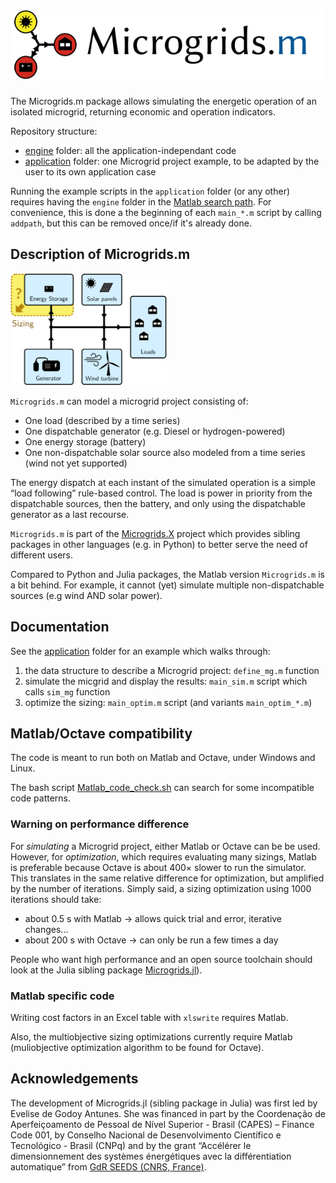 # ![Microgrids.m](https://github.com/Microgrids-X/Microgrids-artwork/raw/main/svg/Microgrids-m.svg)

The Microgrids.m package allows simulating the energetic operation of an isolated microgrid,
returning economic and operation indicators.

Repository structure:
- [engine](engine) folder: all the application-independant code
- [application](application) folder: one Microgrid project example, to be adapted by the user to its own application case

Running the example scripts in the `application` folder (or any other) requires having the `engine` folder in the [Matlab search path](https://www.mathworks.com/help/matlab/matlab_env/what-is-the-matlab-search-path.html). For convenience, this is done a the beginning of each `main_*.m` script by calling `addpath`, but this can be removed once/if it's already done.


## Description of Microgrids.m

<img alt="Microgrid sizing illustration" src="https://github.com/Microgrids-X/Microgrids-artwork/raw/main/svg/microgrid_sizing.svg" width="250px">

`Microgrids.m` can model a microgrid project consisting of:
- One load (described by a time series)
- One dispatchable generator (e.g. Diesel or hydrogen-powered)
- One energy storage (battery)
- One non-dispatchable solar source also modeled from a time series (wind not yet supported)

The energy dispatch at each instant of the simulated operation is a simple
“load following” rule-based control.
The load is power in priority from the dispatchable sources,
then the battery, and only using the dispatchable generator as a last recourse.

`Microgrids.m` is part of the [Microgrids.X](https://github.com/Microgrids-X/) project
which provides sibling packages in other languages (e.g. in Python)
to better serve the need of different users.

Compared to Python and Julia packages, the Matlab version `Microgrids.m` is a bit behind.
For example, it cannot (yet) simulate multiple non-dispatchable sources (e.g wind AND solar power).

## Documentation

See the [application](application) folder for an example which walks through:
1. the data structure to describe a Microgrid project: `define_mg.m` function
2. simulate the micgrid and display the results: `main_sim.m` script which calls `sim_mg` function
3. optimize the sizing: `main_optim.m` script (and variants `main_optim_*.m`)


## Matlab/Octave compatibility

The code is meant to run both on Matlab and Octave, under Windows and Linux.

The bash script [Matlab_code_check.sh](Matlab_code_check.sh) can search for some incompatible code patterns.

### Warning on performance difference

For *simulating* a Microgrid project, either Matlab or Octave can be be used. However, for *optimization*, which requires evaluating many sizings, Matlab is preferable because Octave is about 400× slower to run the simulator. This translates in the same relative difference for optimization, but amplified by the number of iterations. Simply said, a sizing optimization using 1000 iterations should take:
- about 0.5 s with Matlab → allows quick trial and error, iterative changes...
- about 200 s with Octave → can only be run a few times a day

People who want high performance and an open source toolchain should look at the Julia sibling package [Microgrids.jl](https://github.com/Microgrids-X/Microgrids.jl)).

### Matlab specific code

Writing cost factors in an Excel table with `xlswrite` requires Matlab.

Also, the multiobjective sizing optimizations currently require Matlab (muliobjective optimization algorithm to be found for Octave).


## Acknowledgements

The development of Microgrids.jl (sibling package in Julia) was first led by
Evelise de Godoy Antunes. She was financed in part by
the Coordenação de Aperfeiçoamento de Pessoal de Nı́vel Superior - Brasil (CAPES) – Finance Code 001,
by Conselho Nacional de Desenvolvimento Cientı́fico e Tecnológico - Brasil (CNPq)
and by the grant “Accélérer le dimensionnement des systèmes énergétiques avec
la différentiation automatique” from [GdR SEEDS (CNRS, France)](https://seeds.cnrs.fr/).
